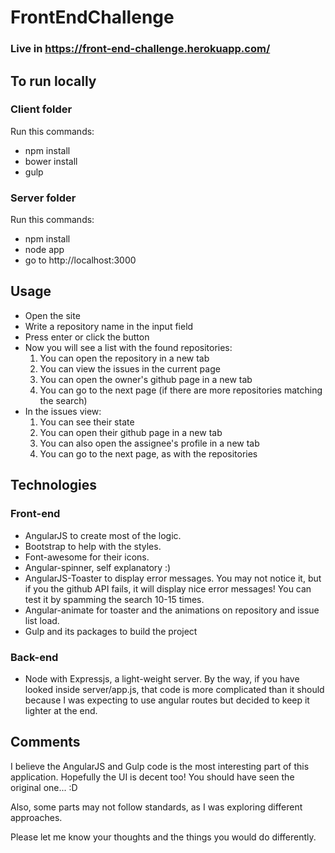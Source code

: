 # FrontEndChallenge

### Live in https://front-end-challenge.herokuapp.com/

## To run locally

### Client folder

Run this commands:

* npm install
* bower install
* gulp

### Server folder

Run this commands:

* npm install
* node app
* go to http://localhost:3000

## Usage

* Open the site
* Write a repository name in the input field
* Press enter or click the button
* Now you will see a list with the found repositories:
    1) You can open the repository in a new tab
    2) You can view the issues in the current page
    3) You can open the owner's github page in a new tab
    3) You can go to the next page (if there are more repositories matching the search)
* In the issues view:
    1) You can see their state
    2) You can open their github page in a new tab
    3) You can also open the assignee's profile in a new tab
    4) You can go to the next page, as with the repositories


## Technologies

### Front-end

* AngularJS to create most of the logic.
* Bootstrap to help with the styles.
* Font-awesome for their icons.
* Angular-spinner, self explanatory :)
* AngularJS-Toaster to display error messages. You may not notice it, but if you the github API fails, it will display nice error messages! You can test it by spamming the search 10-15 times.
* Angular-animate for toaster and the animations on repository and issue list load.
* Gulp and its packages to build the project

### Back-end

* Node with Expressjs, a light-weight server. By the way, if you have looked inside server/app.js, that code is more complicated than it should because I was expecting to use angular routes but decided to keep it lighter at the end.

## Comments

I believe the AngularJS and Gulp code is the most interesting part of this application. Hopefully the UI is decent too! You should have seen the original one... :D

Also, some parts may not follow standards, as I was exploring different approaches.

Please let me know your thoughts and the things you would do differently.
